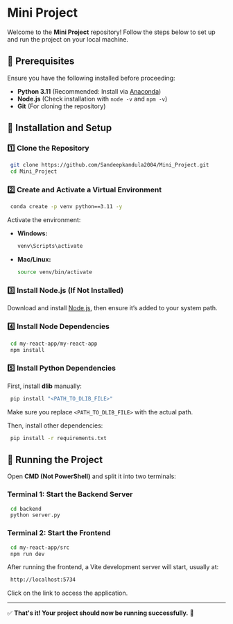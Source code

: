 # Mini Project

Welcome to the **Mini Project** repository! Follow the steps below to set up and run the project on your local machine.

## 📌 Prerequisites

Ensure you have the following installed before proceeding:
- **Python 3.11** (Recommended: Install via [Anaconda](https://www.anaconda.com/))
- **Node.js** (Check installation with `node -v` and `npm -v`)
- **Git** (For cloning the repository)

## 🚀 Installation and Setup

### 1️⃣ Clone the Repository
```sh
 git clone https://github.com/Sandeepkandula2004/Mini_Project.git
 cd Mini_Project
```

### 2️⃣ Create and Activate a Virtual Environment
```sh
 conda create -p venv python==3.11 -y
```
Activate the environment:
- **Windows:**  
  ```sh
  venv\Scripts\activate
  ```
- **Mac/Linux:**  
  ```sh
  source venv/bin/activate
  ```

### 3️⃣ Install Node.js (If Not Installed)
Download and install [Node.js](https://nodejs.org/), then ensure it’s added to your system path.

### 4️⃣ Install Node Dependencies
```sh
 cd my-react-app/my-react-app
 npm install
```

### 5️⃣ Install Python Dependencies
First, install **dlib** manually:
```sh
 pip install "<PATH_TO_DLIB_FILE>"
```
Make sure you replace `<PATH_TO_DLIB_FILE>` with the actual path.

Then, install other dependencies:
```sh
 pip install -r requirements.txt
```

## 🎯 Running the Project

Open **CMD (Not PowerShell)** and split it into two terminals:

### **Terminal 1: Start the Backend Server**
```sh
 cd backend
 python server.py
```

### **Terminal 2: Start the Frontend**
```sh
 cd my-react-app/src
 npm run dev
```

After running the frontend, a Vite development server will start, usually at:
```sh
 http://localhost:5734
```
Click on the link to access the application.

---

✅ **That's it! Your project should now be running successfully.** 🚀

